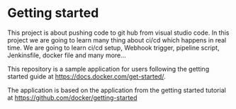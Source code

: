 # Getting started

This project is about pushing code to git hub from visual studio code. In this project we are going to learn many thing about ci/cd which happens in real time. We are going to learn ci/cd setup, Webhook trigger, pipeline script, Jenkinsfile, docker file and many more...


This repository is a sample application for users following the getting started guide at https://docs.docker.com/get-started/.

The application is based on the application from the getting started tutorial at https://github.com/docker/getting-started